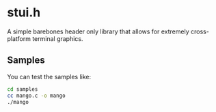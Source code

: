 # stui.h

A simple barebones header only library that allows for extremely cross-platform terminal graphics.

## Samples

You can test the samples like:
```sh
cd samples
cc mango.c -o mango
./mango
```
